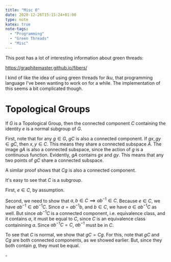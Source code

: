 ```yaml
---
title: "Misc 0"
date: 2020-12-26T15:15:24+01:00
type: note
katex: true
note-tags:
  - "Programming"
  - "Green Threads"
  - "Misc"
---
```


This post has a lot of interesting information about green threads:

https://graphitemaster.github.io/fibers/

I kind of like the idea of using green threads for *Iku*, that programming
language I've been wanting to work on for a while. The implementation
of this seems a bit complicated though.

# Topological Groups

If $G$ is a Topological Group, then the connected component $C$
containing the identity $e$ is a normal subgroup of $G$.

First, note that for any $g \in G$, $gC$ is also a connected component.
If $gx, gy \in gC$, then $x, y \in C$. This means they share
a connected subspace $A$. The image $gA$ is also a connected subspace,
since the action of $g$ is a continuous function. Evidently,
$gA$ contains $gx$ and $gy$. This means that any two points
of $gC$ share a connected subspace.

A similar proof shows that $Cg$ is also a connected component.

It's easy to see that $C$ is a subgroup.

First, $e \in C$, by
assumption.

Second, we need to show that $a, b \in C \implies ab^{-1} \in C$.
Because $e \in C$, we have $ab^{-1} \in ab^{-1}C$. Since $a = ab^{-1}b$,
and $b \in C$,
we have $a \in ab^{-1}C$ as well. But since $ab^{-1}C$ is a connected
component, i.e. equivalence class, and it contains $a$,
it must be equal to $C$, since $C$ is an equivalence class containining
$a$. Since $ab^{-1}C = C$, $ab^{-1}$ must be in $C$.

To see that $C$ is normal, we show that $gC = Cg$. For this, note
that $gC$ and $Cg$ are both connected components, as
we showed earlier. But, since they both contain $g$,
they must be equal.

$\square$

